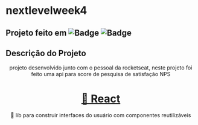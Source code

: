 # nextlevelweek4
## Projeto feito em ![Badge](https://simpleicons.org/icons/node-dot-js.svg) ![Badge](https://simpleicons.org/icons/typescript.svg)
## Descrição do Projeto
<p align="center">projeto desenvolvido junto com o pessoal da rocketseat, neste projeto foi feito uma api para score de pesquisa de satisfação NPS </p>



<h1 align="center">
    <a href="https://pt-br.reactjs.org/">🔗 React</a>
</h1>
<p align="center">🚀 lib para construir interfaces do usuário com componentes reutilizáveis</p>
